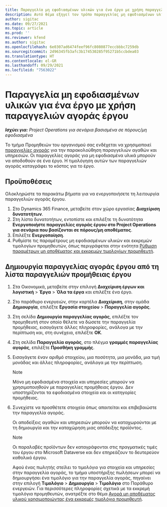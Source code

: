 ```yaml
---
title: Παραγγελία μη εφοδιασμένων υλικών για ένα έργο με χρήση παραγγελιών αγοράς έργου
description: Αυτό θέμα εξηγεί τον τρόπο παραγγελίας μη εφοδιασμένων υλικών για ένα έργο με χρήση παραγγελιών αγοράς έργου.
author: sigitac
ms.date: 09/27/2021
ms.topic: article
ms.prod: ''
ms.reviewer: kfend
ms.author: sigitac
ms.openlocfilehash: 6e0307ad6474feef96fc8080877eccbbbc7259db
ms.sourcegitcommit: 2d96345fb3afc3b174530285f95271b5ccbdea03
ms.translationtype: HT
ms.contentlocale: el-GR
ms.lasthandoff: 09/29/2021
ms.locfileid: "7563022"
---
```

# <a name="order-non-stocked-materials-for-a-project-using-project-purchase-orders"></a>Παραγγελία μη εφοδιασμένων υλικών για ένα έργο με χρήση παραγγελιών αγοράς έργου

_**Ισχύει για:** Project Operations για σενάρια βασισμένα σε πόρους/μη εφοδιασμένα_

Το τμήμα Προμηθειών του οργανισμού σας ενδέχεται να χρησιμοποιεί [παραγγελίες αγοράς](/dynamics365/supply-chain/procurement/purchase-order-overview) για την παρακολούθηση παραγγελιών αγαθών και υπηρεσιών. Οι παραγγελίες αγοράς για μη εφοδιασμένα υλικά μπορούν να αποδοθούν σε ένα έργο. Η τιμολόγηση αυτών των παραγγελιών αγοράς καταγράφει το κόστος για το έργο.

## <a name="prerequisites"></a>Προϋποθέσεις
Ολοκληρώστε τα παρακάτω βήματα για να ενεργοποιήσετε τη λειτουργία παραγγελιών αγοράς έργου.

1. Στο Dynamics 365 Finance, μεταβείτε στον χώρο εργασίας **Διαχείριση δυνατοτήτων**.
2. Στη λίστα δυνατοτήτων, εντοπίστε και επιλέξτε τη δυνατότητα **Ενεργοποιήστε παραγγελίες αγοράς έργου στο Project Operations για σενάρια που βασίζονται σε πόρους/μη αποθέματος**.
3. Επιλέξτε **Ενεργοποίηση**.
4. Ρυθμίστε τις παραμέτρους μη εφοδιασμένων υλικών και εκκρεμών τιμολογίων προμηθευτών, όπως περιγράφεται στην ενότητα [Ρύθμιση παραμέτρων μη αποθέματος και εκκρεμών τιμολογίων προμηθευτή](configure-materials-nonstocked.md).

## <a name="create-a-project-purchase-order-from-the-project-purchase-order-list"></a>Δημιουργία παραγγελίας αγοράς έργου από τη λίστα παραγγελιών προμήθειας έργου

1. Στα Οικονομικά, μεταβείτε στην επιλογή **Διαχείριση έργων και λογιστική** > **Έργα** > **Όλα τα έργα** και επιλέξτε ένα έργο.
2. Στο παράθυρο ενεργειών, στην καρτέλα **Διαχείριση**, στην ομάδα **Δημιουργία**, επιλέξτε **Εργασία στοιχείου** > **Παραγγελία αγοράς**.
3. Στη σελίδα **Δημιουργία παραγγελίας αγοράς**, επιλέξτε τον προμηθευτή στον οποίο θέλετε να δώσετε την παραγγελία προμήθειας, εισαγάγετε άλλες πληροφορίες, ανάλογα με την περίπτωση και, στη συνέχεια, επιλέξτε **OK**.
4. Στη σελίδα **Παραγγελία αγοράς**, στο πλέγμα **γραμμές παραγγελίας αγοράς**, επιλέξτε **Προσθήκη γραμμής**.
5. Εισαγάγετε έναν αριθμό στοιχείου, μια ποσότητα, μια μονάδα, μια τιμή μονάδας και άλλες πληροφορίες, ανάλογα με την περίπτωση.

    > [!NOTE]
    > Μόνο μη εφοδιασμένα στοιχεία και υπηρεσίες μπορούν να χρησιμοποιηθούν με παραγγελίες προμήθειας έργου. Δεν υποστηρίζονται τα εφοδιασμένα στοιχεία και οι κατηγορίες προμήθειας.

6. Συνεχίστε να προσθέτετε στοιχεία όπως απαιτείται και επιβεβαιώστε την παραγγελία αγοράς.

    Οι αποδείξεις αγαθών και υπηρεσιών μπορούν να καταχωρούνται με τη δημιουργία και την καταχώρηση μιας απόδειξης προϊόντος.

    > [!NOTE]
    > Οι παραλαβές προϊόντων δεν καταγράφονται στις πραγματικές τιμές του έργου στο Microsoft Dataverse και δεν επηρεάζουν το δευτερεύον καθολικό έργου.

    Αφού ένας πωλητής στείλει το τιμολόγιο για στοιχεία και υπηρεσίες στην παραγγελία αγοράς, το τμήμα υποστήριξης πωλήσεων μπορεί να δημιουργήσει ένα τιμολόγιο για την παραγγελία αγοράς, πηγαίνει στην επιλογή **Τιμολόγιο** > **Δημιουργία** > **Τιμολόγιο** στο Παράθυρο ενεργειών. Για περισσότερες πληροφορίες σχετικά με τα εκκρεμή τιμολόγια προμηθευτών, ανατρέξτε στο θέμα [Αγορά μη αποθέματος υλικού χρησιμοποιώντας ένα εκκρεμές τιμολόγιο προμηθευτή](pending-vendor-invoices.md).
